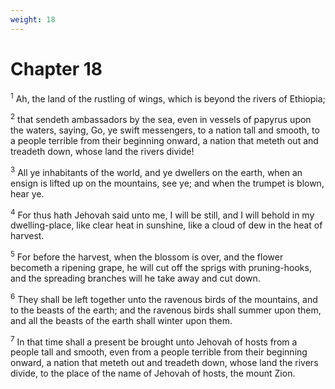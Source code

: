 ```yaml
---
weight: 18
---
```


# Chapter 18

<sup>1</sup> Ah, the land of the rustling of wings, which is beyond the rivers of Ethiopia; 

<sup>2</sup> that sendeth ambassadors by the sea, even in vessels of papyrus upon the waters, saying, Go, ye swift messengers, to a nation tall and smooth, to a people terrible from their beginning onward, a nation that meteth out and treadeth down, whose land the rivers divide! 

<sup>3</sup> All ye inhabitants of the world, and ye dwellers on the earth, when an ensign is lifted up on the mountains, see ye; and when the trumpet is blown, hear ye. 

<sup>4</sup> For thus hath Jehovah said unto me, I will be still, and I will behold in my dwelling-place, like clear heat in sunshine, like a cloud of dew in the heat of harvest. 

<sup>5</sup> For before the harvest, when the blossom is over, and the flower becometh a ripening grape, he will cut off the sprigs with pruning-hooks, and the spreading branches will he take away and cut down. 

<sup>6</sup> They shall be left together unto the ravenous birds of the mountains, and to the beasts of the earth; and the ravenous birds shall summer upon them, and all the beasts of the earth shall winter upon them. 

<sup>7</sup> In that time shall a present be brought unto Jehovah of hosts from a people tall and smooth, even from a people terrible from their beginning onward, a nation that meteth out and treadeth down, whose land the rivers divide, to the place of the name of Jehovah of hosts, the mount Zion. 


